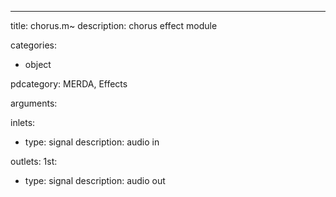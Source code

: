 ---
title: chorus.m~
description: chorus effect module

categories:
 - object

pdcategory: MERDA, Effects

arguments:

inlets:
  - type: signal
    description: audio in

outlets:
  1st:
  - type: signal
    description: audio out
